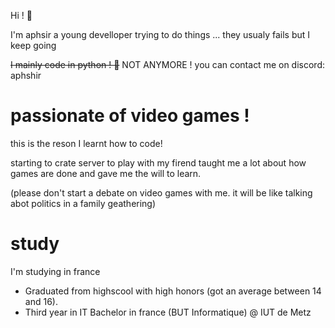 Hi ! 👋

I'm aphsir a young develloper trying to do things ... they usualy fails but I keep going 

~~I mainly code in python ! 🐍~~ NOT ANYMORE !
you can contact me on discord: aphshir

# passionate of video games !
this is the reson I learnt how to code!

starting to crate server to play with my firend taught me a lot about how games are done and gave me the will to learn.

(please don't start a debate on video games with me. it will be like talking abot politics in a family geathering)
# study
I'm studying in france 
* Graduated from highscool with high honors (got an average between 14 and 16). 
* Third year in IT Bachelor in france (BUT Informatique) @ IUT de Metz

